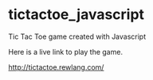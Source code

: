 # tictactoe_javascript
Tic Tac Toe game created with Javascript

Here is a live link to play the game.

http://tictactoe.rewlang.com/
